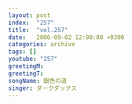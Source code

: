 ```yaml
---
layout: post
index:  "257"
title:  "vol.257"
date:   2006-09-02 12:00:00 +0300
categories: archive
tags: []
youtube: "257"
greetingM: 
greetingT: 
songName: 銀色の道
singer: ダークダックス
---
```

